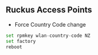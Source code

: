 ## Ruckus Access Points

- Force Country Code change
````py
set rpmkey wlan-country-code NZ
set factory
reboot

````
